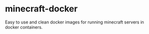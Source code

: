 # minecraft-docker

Easy to use and clean docker images for running minecraft servers in docker containers.
